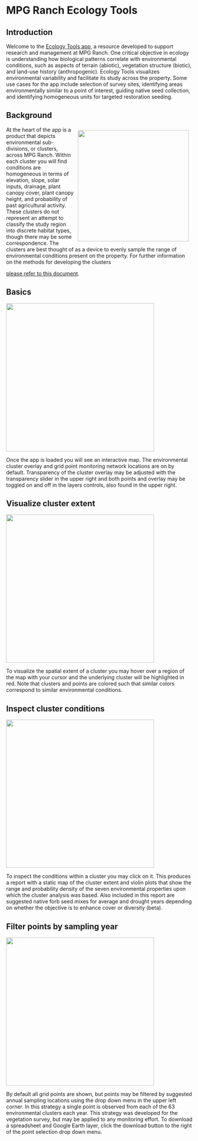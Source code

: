 MPG Ranch Ecology Tools
================

## Introduction

Welcome to the [Ecology Tools app](mpgranch.shinyapps.io/ecology_tools),
a resource developed to support research and management at MPG Ranch.
One critical objective in ecology is understanding how biological
patterns correlate with environmental conditions, such as aspects of
terrain (abiotic), vegetation structure (biotic), and land-use history
(anthropogenic). Ecology Tools visualizes environmental variability and
facilitate its study across the property. Some use cases for the app
include selection of survey sites, identifying areas environmentally
similar to a point of interest, guiding native seed collection, and
identifying homogeneous units for targeted restoration seeding.

## Background

<img src="https://lh3.googleusercontent.com/ecppwj25ZREUdS0ZmFUkZG4xNdoC5Vz-3oYmjwtFKb7NyFCADvBN2nq_iDTE63OEPvVfCwUvLDoFHNdQJ38h1mOakXssvLPx1bbvNIfYz0L4ykryJHfBhrFY89ayXZPFvqr_sn6k" height="300px" style="float:right; padding:10px" />
At the heart of the app is a product that depicts environmental
sub-divisions, or clusters, across MPG Ranch. Within each cluster you
will find conditions are homogeneous in terms of elevation, slope, solar
inputs, drainage, plant canopy cover, plant canopy height, and
probability of past agricultural activity. These clusters do not
represent an attempt to classify the study region into discrete habitat
types, though there may be some correspondence. The clusters are best
thought of as a device to evenly sample the range of environmental
conditions present on the property. For further information on the
methods for developing the clusters

[please refer to this
document](https://docs.google.com/document/d/e/2PACX-1vTcnPVBAkI0Pbwa0gc0LmNPKL_91BtwnLOWDMSwurHrc_D9l45IKcbwOtw3Uhu_iA4zTXU6F5Xs1Zph/pub).

## Basics

<img src="https://lh6.googleusercontent.com/u9MFlodTUPUad1k9QrLgnT3XGsG0_87nRpxbRjZOSqdCjaWz00_Azd0zLH9xikPb_24HsI7KEkfRUXlhzFNGv2r83HwD5U5jjvhJspfbsxifFPimoHyDEsWdG5a6XSVC1mnoCas7" height="400px" />

Once the app is loaded you will see an interactive map. The
environmental cluster overlay and grid point monitoring network
locations are on by default. Transparency of the cluster overlay may be
adjusted with the transparency slider in the upper right and both points
and overlay may be toggled on and off in the layers controls, also found
in the upper right.

## Visualize cluster extent

<img src="https://lh5.googleusercontent.com/4AKIB8wN7RqmCMaYjdcfLh-lohiQsMY-m1byj-omUO7jZYgmxCioALcTVKLXnMfmNGiAZtzYoDi9Clx1fNF84XXh2-ptZehjeE2kBeV_d4Sn9wCzAyIO629u4mnntrbkMO10n8nR" height="400px" />

To visualize the spatial extent of a cluster you may hover over a region
of the map with your cursor and the underlying cluster will be
highlighted in red. Note that clusters and points are colored such that
similar colors correspond to similar environmental conditions.

## Inspect cluster conditions

<img src="https://lh3.googleusercontent.com/S7EErhdmQT_cZxVPthcBGwksvNexmxev13mFyR5gHSmvM6-CkC4tXVJz-jVtaROXtKbbVAW5soyJL29ZzkBKa5lvrdPuO6wekdCETLIkG8mxtwaIqGfa6f28MIHIbVm-Xvr3ByL7" height="400px" />

To inspect the conditions within a cluster you may click on it. This
produces a report with a static map of the cluster extent and violin
plots that show the range and probability density of the seven
environmental properties upon which the cluster analysis was based. Also
included in this report are suggested native forb seed mixes for average
and drought years depending on whether the objective is to enhance cover
or diversity (beta).

## Filter points by sampling year

<img src="https://lh6.googleusercontent.com/vmINM_hp988IJsOjr83Rc0AscPhSTmzpo6xHGg2jnVFr4VpPzu26h4RDxmxiZ2gjdtRbJ90hDo0sul-sIcpClEsHsnAisQi8gQtr1xu4Ke94uorof8bA_z8FXtq3MovX6409eUw3" height="400px" />

By default all grid points are shown, but points may be filtered by
suggested annual sampling locations using the drop down menu in the
upper left corner. In this strategy a single point is observed from each
of the 63 environmental clusters each year. This strategy was developed
for the vegetation survey, but may be applied to any monitoring effort.
To download a spreadsheet and Google Earth layer, click the download
button to the right of the point selection drop down menu.
